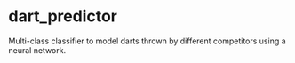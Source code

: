 # dart_predictor
Multi-class classifier to model darts thrown by different competitors using a neural network.

